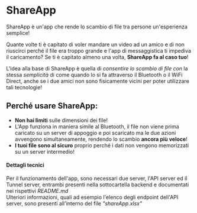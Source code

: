 # ShareApp

ShareApp è un'app che rende lo scambio di file tra persone un'esperienza semplice!

Quante volte ti è capitato di voler mandare un video ad un amico e di non riuscirci perché il file era troppo grande e l'app di messaggistica ti impediva il caricamento?
Se ti è capitato almeno una volta, **ShareApp fa al caso tuo**! 

L'idea alla base di ShareApp è quella di *consentire lo scambio di file con* la stessa *semplicità* di come quando lo si fa attraverso il Bluetooth o il WiFi Direct, anche se i due amici non sono fisicamente vicini per poter utilizzare tali tecnologie!

## Perché usare ShareApp:

 - **Non hai limiti** sulle dimensioni dei file!
 - L'App funziona in maniera simile al Bluetooth, il file non viene prima caricato su un server di appoggio e poi scaricato ma le due azioni avvengono simultaneamente, rendendo lo scambio **ancora più veloce**!
 - **I tuoi file sono al sicuro** proprio perché i dati non vengono memorizzati su un server intermedio!

#### Dettagli tecnici
Per il funzionamento dell'app, sono necessari due server, l'API server ed il Tunnel server, entrambi presenti nella sottocartella backend e documentati nei rispettivi *README.md*\
Ulteriori informazioni, quali ad esempio l'elenco degli endpoint dell'API server, sono presenti all'interno del file *"shareApp.xlsx"*


